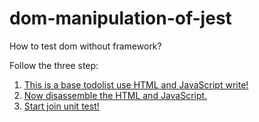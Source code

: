 # dom-manipulation-of-jest
How to test dom without framework?

Follow the three step:

1. [This is a base todolist use HTML and JavaScript write!](https://github.com/ms314006/dom-manipulation-of-jest/tree/master/step1)
2. [Now disassemble the HTML and JavaScript.](https://github.com/ms314006/dom-manipulation-of-jest/tree/master/step2)
3. [Start join unit test!](https://github.com/ms314006/dom-manipulation-of-jest/tree/master/step3)